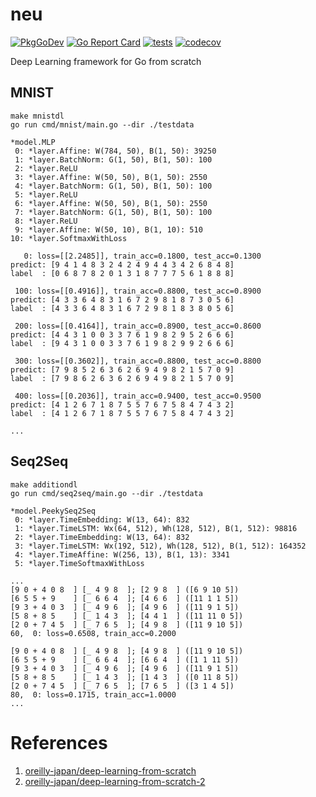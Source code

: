 # neu

[![PkgGoDev](https://pkg.go.dev/badge/github.com/itsubaki/neu)](https://pkg.go.dev/github.com/itsubaki/neu)
[![Go Report Card](https://goreportcard.com/badge/github.com/itsubaki/neu?style=flat-square)](https://goreportcard.com/report/github.com/itsubaki/neu)
[![tests](https://github.com/itsubaki/neu/workflows/tests/badge.svg?branch=main)](https://github.com/itsubaki/neu/actions)
[![codecov](https://codecov.io/gh/itsubaki/neu/branch/main/graph/badge.svg?token=KMJ2GUC1FJ)](https://codecov.io/gh/itsubaki/neu)

Deep Learning framework for Go from scratch

## MNIST

```shell
make mnistdl
go run cmd/mnist/main.go --dir ./testdata
```

```shell
*model.MLP
 0: *layer.Affine: W(784, 50), B(1, 50): 39250
 1: *layer.BatchNorm: G(1, 50), B(1, 50): 100
 2: *layer.ReLU
 3: *layer.Affine: W(50, 50), B(1, 50): 2550
 4: *layer.BatchNorm: G(1, 50), B(1, 50): 100
 5: *layer.ReLU
 6: *layer.Affine: W(50, 50), B(1, 50): 2550
 7: *layer.BatchNorm: G(1, 50), B(1, 50): 100
 8: *layer.ReLU
 9: *layer.Affine: W(50, 10), B(1, 10): 510
10: *layer.SoftmaxWithLoss

   0: loss=[[2.2485]], train_acc=0.1800, test_acc=0.1300
predict: [9 4 1 4 8 3 2 4 2 4 9 4 4 3 4 2 6 8 4 8]
label  : [0 6 8 7 8 2 0 1 3 1 8 7 7 7 5 6 1 8 8 8]

 100: loss=[[0.4916]], train_acc=0.8800, test_acc=0.8900
predict: [4 3 3 6 4 8 3 1 6 7 2 9 8 1 8 7 3 0 5 6]
label  : [4 3 3 6 4 8 3 1 6 7 2 9 8 1 8 3 8 0 5 6]

 200: loss=[[0.4164]], train_acc=0.8900, test_acc=0.8600
predict: [4 4 3 1 0 0 3 3 7 6 1 9 8 2 9 5 2 6 6 6]
label  : [9 4 3 1 0 0 3 3 7 6 1 9 8 2 9 9 2 6 6 6]

 300: loss=[[0.3602]], train_acc=0.8800, test_acc=0.8800
predict: [7 9 8 5 2 6 3 6 2 6 9 4 9 8 2 1 5 7 0 9]
label  : [7 9 8 6 2 6 3 6 2 6 9 4 9 8 2 1 5 7 0 9]

 400: loss=[[0.2036]], train_acc=0.9400, test_acc=0.9500
predict: [4 1 2 6 7 1 8 7 5 5 7 6 7 5 8 4 7 4 3 2]
label  : [4 1 2 6 7 1 8 7 5 5 7 6 7 5 8 4 7 4 3 2]

...
```

## Seq2Seq

```shell
make additiondl
go run cmd/seq2seq/main.go --dir ./testdata
```

```shell
*model.PeekySeq2Seq
 0: *layer.TimeEmbedding: W(13, 64): 832
 1: *layer.TimeLSTM: Wx(64, 512), Wh(128, 512), B(1, 512): 98816
 2: *layer.TimeEmbedding: W(13, 64): 832
 3: *layer.TimeLSTM: Wx(192, 512), Wh(128, 512), B(1, 512): 164352
 4: *layer.TimeAffine: W(256, 13), B(1, 13): 3341
 5: *layer.TimeSoftmaxWithLoss

...
[9 0 + 4 0 8  ] [_ 4 9 8  ]; [2 9 8  ] ([6 9 10 5])
[6 5 5 + 9    ] [_ 6 6 4  ]; [4 6 6  ] ([11 1 1 5])
[9 3 + 4 0 3  ] [_ 4 9 6  ]; [4 9 6  ] ([11 9 1 5])
[5 8 + 8 5    ] [_ 1 4 3  ]; [4 4 1  ] ([11 11 0 5])
[2 0 + 7 4 5  ] [_ 7 6 5  ]; [4 9 8  ] ([11 9 10 5])
60,  0: loss=0.6508, train_acc=0.2000

[9 0 + 4 0 8  ] [_ 4 9 8  ]; [4 9 8  ] ([11 9 10 5])
[6 5 5 + 9    ] [_ 6 6 4  ]; [6 6 4  ] ([1 1 11 5])
[9 3 + 4 0 3  ] [_ 4 9 6  ]; [4 9 6  ] ([11 9 1 5])
[5 8 + 8 5    ] [_ 1 4 3  ]; [1 4 3  ] ([0 11 8 5])
[2 0 + 7 4 5  ] [_ 7 6 5  ]; [7 6 5  ] ([3 1 4 5])
80,  0: loss=0.1715, train_acc=1.0000
...
```

# References

1.  [oreilly-japan/deep-learning-from-scratch](https://github.com/oreilly-japan/deep-learning-from-scratch)
2.  [oreilly-japan/deep-learning-from-scratch-2](https://github.com/oreilly-japan/deep-learning-from-scratch-2)
